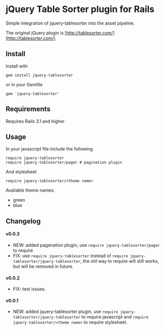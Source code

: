 jQuery Table Sorter plugin for Rails
===

Simple integration of jquery-tablesorter into the asset pipeline.

The original jQuery plugin is [http://tablesorter.com/](http://tablesorter.com/)

Install
---
Install with

	gem install jquery-tablesorter

or in your Gemfile

	gem 'jquery-tablesorter'

Requirements
---

Requires Rails 3.1 and higher

Usage
---

In your javascript file include the following

	require jquery-tablesorter
	require jquery-tablesorter/pager # pagination plugin

And stylesheet

	require jquery-tablesorter/<theme name>

Avaliable theme names:

* green
* blue

Changelog
---
#### v0.0.3

* NEW: added pagenation plugin, use `require jquery-tablesorter/pager` to require
* FIX: use `require jquery-tablesorter` instead of `require jquery-tablesorter/jquery-tablesorter`, the old way to require will still works, but will be removed in future.

#### v0.0.2

* FIX: test issues.

#### v0.0.1

* NEW: added jquery-tablesorter plugin, use `require jquery-tablesorter/jquery-tablesorter` to require javascript and `require jquery-tablesorter/<theme name>` to require stylesheet.
